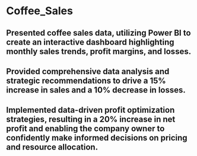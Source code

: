 # Coffee_Sales
 ## Presented coffee sales data, utilizing Power BI to create an interactive dashboard highlighting monthly sales trends, profit margins, and losses.
 ## Provided comprehensive data analysis and strategic recommendations to drive a 15% increase in sales and a 10% decrease in losses.
 ## Implemented data-driven profit optimization strategies, resulting in a 20% increase in net profit and enabling the company owner to confidently make informed decisions on pricing and resource allocation.

